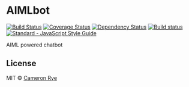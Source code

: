 # AIMLbot

[![Build Status](https://travis-ci.org/cameronrye/AIMLbot.svg?branch=master)](https://travis-ci.org/cameronrye/AIMLbot)
[![Coverage Status](https://coveralls.io/repos/github/cameronrye/AIMLbot/badge.svg?branch=master)](https://coveralls.io/github/cameronrye/AIMLbot?branch=master)
[![Dependency Status](https://dependencyci.com/github/cameronrye/AIMLbot/badge)](https://dependencyci.com/github/cameronrye/AIMLbot)
[![Build status](https://ci.appveyor.com/api/projects/status/y7fsdxsr1dm7sxt2?svg=true)](https://ci.appveyor.com/project/cameronrye/aimlbot)
[![Standard - JavaScript Style Guide](https://img.shields.io/badge/code%20style-standard-brightgreen.svg)](http://standardjs.com/)


AIML powered chatbot

## License

MIT © [Cameron Rye](https://cameronrye.com/)
